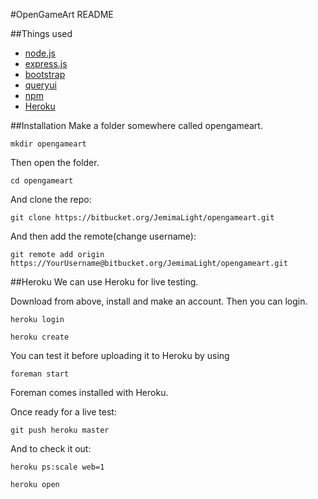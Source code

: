 #OpenGameArt README

##Things used
- [node.js](http://nodejs.org)
- [express.js](http://expressjs.com)
- [bootstrap](http://twitter.github.com/bootstrap/) 
- [queryui](http://jqueryui.com)
- [npm](https://npmjs.org)
- [Heroku](https://toolbelt.heroku.com)

##Installation
Make a folder somewhere called opengameart.

	mkdir opengameart

Then open the folder.

	cd opengameart

And clone the repo:

	git clone https://bitbucket.org/JemimaLight/opengameart.git

And then add the remote(change username):

	git remote add origin https://YourUsername@bitbucket.org/JemimaLight/opengameart.git

##Heroku
We can use Heroku for live testing.

Download from above, install and make an account. 
Then you can login.

	heroku login

	heroku create

You can test it before uploading it to Heroku by using

	foreman start

Foreman comes installed with Heroku.

Once ready for a live test:

	git push heroku master

And to check it out:

	heroku ps:scale web=1

	heroku open